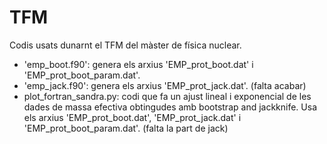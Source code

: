 # TFM
Codis usats dunarnt el TFM del màster de física nuclear. 
- 'emp_boot.f90': genera els arxius 'EMP_prot_boot.dat' i 'EMP_prot_boot_param.dat'.
- 'emp_jack.f90': genera els arxius 'EMP_prot_jack.dat'. (falta acabar)
- plot_fortran_sandra.py: codi que fa un ajust lineal i exponencial de les dades de massa efectiva obtingudes amb bootstrap and jackknife. Usa els arxius 'EMP_prot_boot.dat', 'EMP_prot_jack.dat' i 'EMP_prot_boot_param.dat'. (falta la part de jack)
